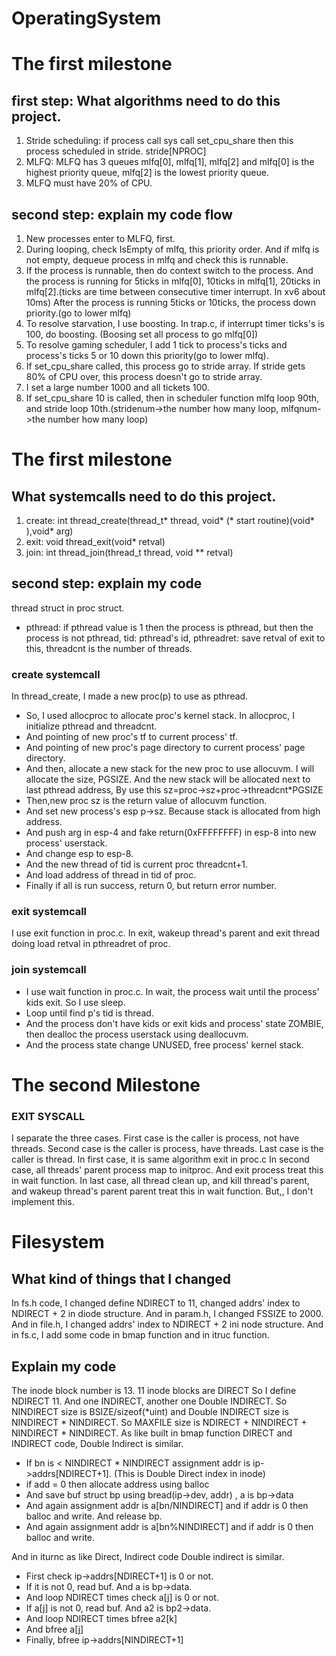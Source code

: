 # OperatingSystem

# The first milestone
## first step: What algorithms need to do this project. 
1. Stride scheduling: if process call sys call set_cpu_share then this process scheduled in stride. stride[NPROC]
2. MLFQ: MLFQ has 3 queues mlfq[0], mlfq[1], mlfq[2] and mlfq[0] is the highest priority queue, mlfq[2] is the lowest priority queue.
3. MLFQ must have 20% of CPU.

## second step: explain my code flow
1. New processes enter to MLFQ, first.
2. During looping, check IsEmpty of mlfq, this priority order. And if mlfq is not empty, dequeue process in mlfq and check this is runnable.  
3. If the process is runnable, then do context switch to the process. And the process is running for 5ticks in mlfq[0], 10ticks in mlfq[1], 20ticks in mlfq[2].(ticks are time between consecutive timer interrupt. In xv6 about 10ms) After the process is running 5ticks or 10ticks, the process down priority.(go to lower mlfq)
4. To resolve starvation, I use boosting. In trap.c, if  interrupt timer ticks's is 100, do boosting. (Boosing set all process to go mlfq[0])
5. To resolve gaming scheduler, I add 1 tick to process's ticks and process's ticks 5 or 10 down this priority(go to lower mlfq).
6. If set_cpu_share called, this process go to stride array. If stride gets 80% of CPU over, this process doesn't go to stride array.  
7. I set a large number 1000 and all tickets 100.
8. If set_cpu_share 10 is called, then in scheduler function mlfq loop 90th, and stride loop 10th.(stridenum->the number how many loop, mlfqnum->the number how many loop)

# The first milestone
## What systemcalls need to do this project. 
1. create: int thread_create(thread_t* thread, void* (* start routine)(void* ),void* arg)
2. exit: void thread_exit(void* retval)
3. join: int thread_join(thread_t thread, void ** retval)

## second step: explain my code
  thread struct in proc struct.  
  - pthread: if pthread value is 1 then the process is pthread, but then the process is not pthread, tid: pthread's id, pthreadret: save retval of exit to this, threadcnt is the number of threads.

### create systemcall
  In thread_create, I made a new proc(p) to use as pthread.
 - So, I used allocproc to allocate proc's kernel stack.  In allocproc, I initialize pthread and threadcnt.
 - And pointing of new proc's tf to current process' tf. 
 - And pointing of new proc's page directory to current process' page directory.  
 - And then, allocate a new stack for the new proc to use allocuvm. I will allocate the size, PGSIZE. And the new stack will be allocated next to last pthread address, By use this sz=proc->sz+proc->threadcnt*PGSIZE 
 - Then,new proc sz is the return value of allocuvm function. 
 - And set new process's esp p->sz. Because stack is allocated from high address. 
 - And push arg in esp-4 and fake return(0xFFFFFFFF) in esp-8 into new process' userstack.
 - And  change esp to esp-8.
 - And the new thread of tid is current proc threadcnt+1.
 - And load address of thread in tid of proc. 
 - Finally if all is run success, return 0, but return error number.

### exit systemcall
  I use exit function in proc.c. In exit, wakeup thread's parent and exit thread doing load retval in pthreadret of proc.

### join systemcall
  - I use wait function in proc.c. In wait, the process wait until the process' kids exit. So I use sleep.
  - Loop until find p's tid is thread.
  - And the process don't have kids or exit kids and process' state ZOMBIE, then dealloc the process userstack using deallocuvm. 
  - And the process state change UNUSED, free process' kernel stack.
  



# The second Milestone
### EXIT SYSCALL
  I separate the three cases. First case is the caller is process, not have threads. Second case is the caller is process, have threads. Last case is the caller is thread.
  In first case, it is same algorithm exit in proc.c
  In second case, all threads' parent process map to initproc. And exit process treat this in wait function.
  In last case, all thread clean up, and kill thread's parent, and wakeup thread's parent parent treat this in wait function.
  But,, I don't implement this.


# Filesystem
## What kind of things that I changed
  In fs.h code, I changed define NDIRECT to 11, changed addrs' index to NDIRECT + 2 in diode structure. And in param.h, I changed FSSIZE to 2000. And in file.h, I changed addrs' index to NDIRECT + 2 ini node structure. And in fs.c, I add some code in bmap function and in  itruc function.
## Explain my code
  The inode block number is 13. 11 inode blocks are DIRECT So I define NDIRECT 11. And one INDIRECT, another one Double INDIRECT.  So NINDIRECT size is BSIZE/sizeof(*uint) and Double INDIRECT size is NINDIRECT * NINDIRECT. So MAXFILE size is NDIRECT + NINDIRECT + NINDIRECT * NINDIRECT. 
As like built in bmap function DIRECT and INDIRECT code, Double Indirect is similar. 
- If bn is < NINDIRECT * NINDIRECT assignment addr is ip->addrs[NDIRECT+1]. (This is Double Direct index in inode)
- if add = 0 then allocate address using balloc
- And save buf struct bp using bread(ip->dev, addr) , a is bp->data
- And again assignment addr is a[bn/NINDIRECT] and if addr is 0 then balloc and write. And release bp.
- And again assignment addr is a[bn%NINDIRECT] and if addr is 0 then balloc and write.

And in iturnc as like Direct, Indirect code Double indirect is similar.
- First check ip->addrs[NDIRECT+1] is 0 or not.
- If it is not 0, read buf. And a is bp->data. 
- And loop NDIRECT times check a[j] is 0 or not.
- If a[j] is not 0, read buf. And a2 is bp2->data.
- And loop NDIRECT times bfree a2[k]
- And bfree a[j]
- Finally, bfree ip->addrs[NINDIRECT+1]
